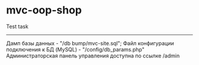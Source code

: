 # mvc-oop-shop
Test task
*	*	*
Дамп базы данных 							- "/db bump/mvc-site.sql";
Файл конфигурации подключения к БД (MySQL)  - "/config/db_params.php"
Администраторская панель управления доступна по ссылке /admin
